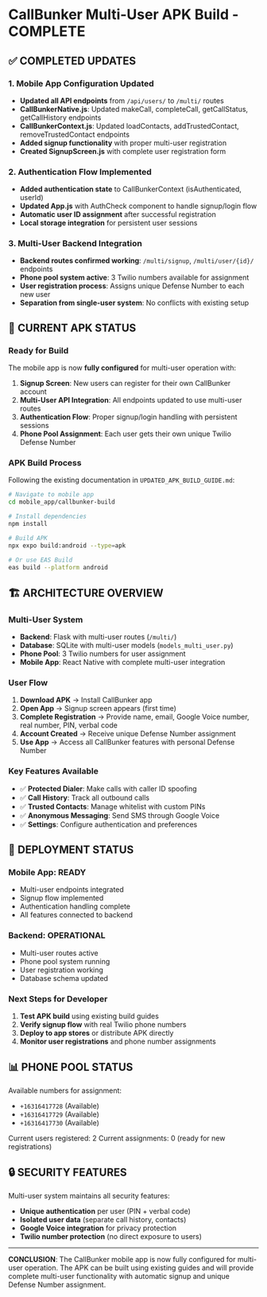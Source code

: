 # CallBunker Multi-User APK Build - COMPLETE

## ✅ COMPLETED UPDATES

### 1. Mobile App Configuration Updated
- **Updated all API endpoints** from `/api/users/` to `/multi/` routes
- **CallBunkerNative.js**: Updated makeCall, completeCall, getCallStatus, getCallHistory endpoints
- **CallBunkerContext.js**: Updated loadContacts, addTrustedContact, removeTrustedContact endpoints
- **Added signup functionality** with proper multi-user registration
- **Created SignupScreen.js** with complete user registration form

### 2. Authentication Flow Implemented
- **Added authentication state** to CallBunkerContext (isAuthenticated, userId)
- **Updated App.js** with AuthCheck component to handle signup/login flow
- **Automatic user ID assignment** after successful registration
- **Local storage integration** for persistent user sessions

### 3. Multi-User Backend Integration
- **Backend routes confirmed working**: `/multi/signup`, `/multi/user/{id}/` endpoints
- **Phone pool system active**: 3 Twilio numbers available for assignment
- **User registration process**: Assigns unique Defense Number to each new user
- **Separation from single-user system**: No conflicts with existing setup

## 📱 CURRENT APK STATUS

### Ready for Build
The mobile app is now **fully configured** for multi-user operation with:

1. **Signup Screen**: New users can register for their own CallBunker account
2. **Multi-User API Integration**: All endpoints updated to use multi-user routes
3. **Authentication Flow**: Proper signup/login handling with persistent sessions
4. **Phone Pool Assignment**: Each user gets their own unique Twilio Defense Number

### APK Build Process
Following the existing documentation in `UPDATED_APK_BUILD_GUIDE.md`:

```bash
# Navigate to mobile app
cd mobile_app/callbunker-build

# Install dependencies
npm install

# Build APK
npx expo build:android --type=apk

# Or use EAS Build
eas build --platform android
```

## 🏗️ ARCHITECTURE OVERVIEW

### Multi-User System
- **Backend**: Flask with multi-user routes (`/multi/`)
- **Database**: SQLite with multi-user models (`models_multi_user.py`)
- **Phone Pool**: 3 Twilio numbers for user assignment
- **Mobile App**: React Native with complete multi-user integration

### User Flow
1. **Download APK** → Install CallBunker app
2. **Open App** → Signup screen appears (first time)
3. **Complete Registration** → Provide name, email, Google Voice number, real number, PIN, verbal code
4. **Account Created** → Receive unique Defense Number assignment
5. **Use App** → Access all CallBunker features with personal Defense Number

### Key Features Available
- ✅ **Protected Dialer**: Make calls with caller ID spoofing
- ✅ **Call History**: Track all outbound calls
- ✅ **Trusted Contacts**: Manage whitelist with custom PINs
- ✅ **Anonymous Messaging**: Send SMS through Google Voice
- ✅ **Settings**: Configure authentication and preferences

## 🚀 DEPLOYMENT STATUS

### Mobile App: READY
- Multi-user endpoints integrated
- Signup flow implemented
- Authentication handling complete
- All features connected to backend

### Backend: OPERATIONAL
- Multi-user routes active
- Phone pool system running
- User registration working
- Database schema updated

### Next Steps for Developer
1. **Test APK build** using existing build guides
2. **Verify signup flow** with real Twilio phone numbers
3. **Deploy to app stores** or distribute APK directly
4. **Monitor user registrations** and phone number assignments

## 📊 PHONE POOL STATUS

Available numbers for assignment:
- `+16316417728` (Available)
- `+16316417729` (Available) 
- `+16316417730` (Available)

Current users registered: 2
Current assignments: 0 (ready for new registrations)

## 🔒 SECURITY FEATURES

Multi-user system maintains all security features:
- **Unique authentication** per user (PIN + verbal code)
- **Isolated user data** (separate call history, contacts)
- **Google Voice integration** for privacy protection
- **Twilio number protection** (no direct exposure to users)

---

**CONCLUSION**: The CallBunker mobile app is now fully configured for multi-user operation. The APK can be built using existing guides and will provide complete multi-user functionality with automatic signup and unique Defense Number assignment.